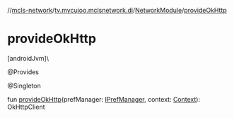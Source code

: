 //[mcls-network](../../../index.md)/[tv.mycujoo.mclsnetwork.di](../index.md)/[NetworkModule](index.md)/[provideOkHttp](provide-ok-http.md)

# provideOkHttp

[androidJvm]\

@Provides

@Singleton

fun [provideOkHttp](provide-ok-http.md)(prefManager: [IPrefManager](../../tv.mycujoo.mclsnetwork.manager/-i-pref-manager/index.md), context: [Context](https://developer.android.com/reference/kotlin/android/content/Context.html)): OkHttpClient
